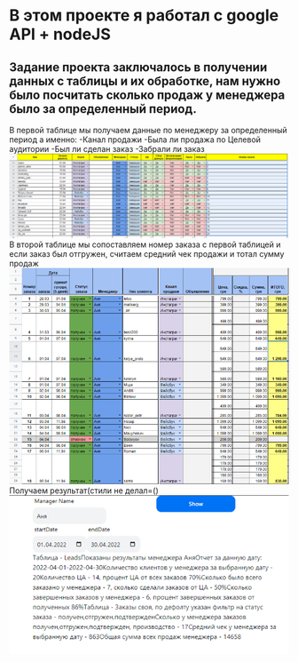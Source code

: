 # В этом проекте я работал с google API + nodeJS
## Задание проекта заключалось в получении данных с таблицы и их обработке, нам нужно было посчитать сколько продаж у менеджера было за определенный период.
В первой таблице мы получаем данные по менеджеру за определенный период а именно:
-Канал продажи
-Была ли продажа по Целевой аудитории
-Был ли сделан заказ
-Забрали ли заказ
![Table-1](/img/Table-1.png)
В второй таблице мы сопоставляем номер заказа с первой таблицей и если заказ был отгружен, считаем средний чек продажи и тотал сумму продаж
![Table-2](/img/Table-2.png)
Получаем результат(стили не делал=()
![Result](/img/result.png)